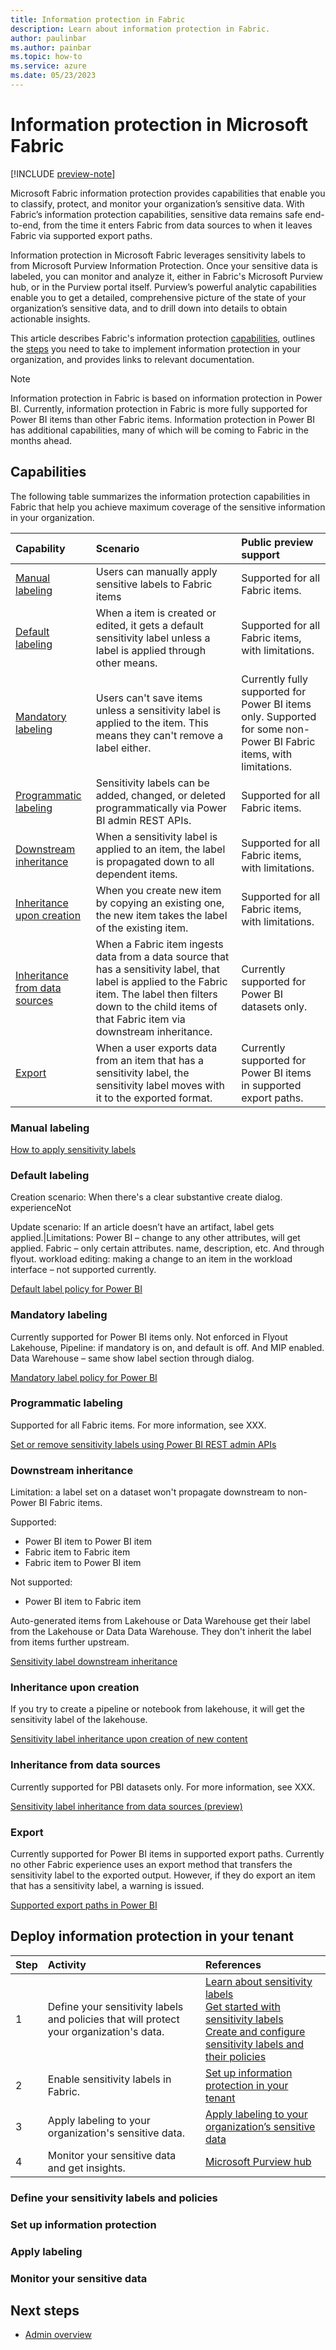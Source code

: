 ```yaml
---
title: Information protection in Fabric
description: Learn about information protection in Fabric.
author: paulinbar
ms.author: painbar
ms.topic: how-to
ms.service: azure
ms.date: 05/23/2023
---
```


# Information protection in Microsoft Fabric

[!INCLUDE [preview-note](../includes/preview-note.md)]

Microsoft Fabric information protection provides capabilities that enable you to classify, protect, and monitor your organization’s sensitive data. With Fabric’s information protection capabilities, sensitive data remains safe end-to-end, from the time it enters Fabric from data sources to when it leaves Fabric via supported export paths.

Information protection in Microsoft Fabric leverages sensitivity labels to from Microsoft Purview Information Protection. Once your sensitive data is labeled, you can monitor and analyze it, either in Fabric's Microsoft Purview hub, or in the Purview portal itself. Purview’s powerful analytic capabilities enable you to get a detailed, comprehensive picture of the state of your organization’s sensitive data, and to drill down into details to obtain actionable insights.

This article describes Fabric's information protection [capabilities](#capabilities), outlines the [steps](#deploying-information-protection-in-your-tenant) you need to take to implement information protection in your organization, and provides links to relevant documentation.

>[!NOTE]
> Information protection in Fabric is based on information protection in Power BI. Currently, information protection in Fabric is more fully supported for Power BI items than other Fabric items. Information protection in Power BI has additional capabilities, many of which will be coming to Fabric in the months ahead.

## Capabilities

The following table summarizes the information protection capabilities in Fabric that help you achieve maximum coverage of the sensitive information in your organization.

|Capability|Scenario|Public preview support|
|:----------|:---------|:----------|
|[Manual labeling](#manual-labeling)| Users can manually apply sensitive labels to Fabric items|Supported for all Fabric items.|
|[Default labeling](#default-labeling)| When a item is created or edited, it gets a default sensitivity label unless a label is applied through other means.|Supported for all Fabric items, with limitations. |
|[Mandatory labeling](#mandatory-labeling)| Users can't save items unless a sensitivity label is applied to the item. This means they can't remove a label either.| Currently fully supported for Power BI items only. Supported for some non-Power BI Fabric items, with limitations. |
|[Programmatic labeling](#programmatic-labeling)| Sensitivity labels can be added, changed, or deleted programmatically via Power BI admin REST APIs.|Supported for all Fabric items.|
|[Downstream inheritance](#downstream-inheritance)| When a sensitivity label is applied to an item, the label is propagated down to all dependent items. |Supported for all Fabric items, with limitations. |
|[Inheritance upon creation](#inheritance-upon-creation)| When you create new item by copying an existing one, the new item takes the label of the existing item.| Supported for all Fabric items, with limitations.|
|[Inheritance from data sources](#inheritance-from-data-sources)| When a Fabric item ingests data from a data source that has a sensitivity label, that label is applied to the Fabric item. The label then filters down to the child items of that Fabric item via downstream inheritance.| Currently supported for Power BI datasets only.|
|[Export](#export)| When a user exports data from an item that has a sensitivity label, the sensitivity label moves with it to the exported format. |Currently supported for Power BI items in supported export paths. |

### Manual labeling

[How to apply sensitivity labels](../get-started/apply-sensitivity-labels.md)

### Default labeling

Creation scenario: When there's a clear substantive create dialog. experienceNot

Update scenario: If an article doesn’t have an artifact, label gets applied.|Limitations: Power BI – change to any other attributes, will get applied. Fabric – only certain attributes. name, description, etc. And through flyout. workload editing: making a change to an item in the workload interface – not supported currently.

[Default label policy for Power BI](/power-bi/enterprise/service-security-sensitivity-label-default-label-policy)

### Mandatory labeling

Currently supported for Power BI items only. Not enforced in Flyout Lakehouse, Pipeline: if mandatory is on, and default is off. And MIP enabled. Data Warehouse – same show label section through dialog.

[Mandatory label policy for Power BI](/power-bi/enterprise/service-security-sensitivity-label-mandatory-label-policy)

### Programmatic labeling

Supported for all Fabric items. For more information, see XXX.

[Set or remove sensitivity labels using Power BI REST admin APIs](/power-bi/enterprise/service-security-sensitivity-label-inheritance-set-remove-api)

### Downstream inheritance

Limitation: a label set on a dataset won't propagate downstream to non-Power BI Fabric items.

Supported:
* Power BI item to Power BI item
* Fabric item to Fabric item
* Fabric item to Power BI item

Not supported:

* Power BI item to Fabric item

Auto-generated items from Lakehouse or Data Warehouse get their label from the Lakehouse or Data Data Warehouse. They don't inherit the label from items further upstream.

[Sensitivity label downstream inheritance](/power-bi/enterprise/service-security-sensitivity-label-downstream-inheritance)

### Inheritance upon creation

 If you try to create a pipeline or notebook from lakehouse, it will get the sensitivity label of the lakehouse.

[Sensitivity label inheritance upon creation of new content](/power-bi/enterprise/service-security-sensitivity-label-overview#sensitivity-label-inheritance-upon-creation-of-new-content)

### Inheritance from data sources

Currently supported for PBI datasets only. For more information, see XXX.

[Sensitivity label inheritance from data sources (preview)](/power-bi/enterprise/service-security-sensitivity-label-inheritance-from-data-sources)

### Export

Currently supported for Power BI items in supported export paths. Currently no other Fabric experience uses an export method that transfers the sensitivity label to the exported output. However, if they do export an item that has a sensitivity label, a warning is issued.

[Supported export paths in Power BI](/power-bi/enterprise/service-security-sensitivity-label-overview#supported-export-paths)

## Deploy information protection in your tenant

| Step | Activity | References | 
|:---|:------|:------------|
|1| Define your sensitivity labels and policies that will protect your organization's data. | [Learn about sensitivity labels](/microsoft-365/compliance/sensitivity-labels)<br>[Get started with sensitivity labels](/microsoft-365/compliance/sensitivity-labels)<br>[Create and configure sensitivity labels and their policies](/microsoft-365/compliance/create-sensitivity-labels)
|2| Enable sensitivity labels in Fabric. | [Set up information protection in your tenant](../admin/information-protection-setup.md)|
|3| Apply labeling to your organization's sensitive data. | [Apply labeling to your organization’s sensitive data](../admin/information-protection-setup.md) |
|4| Monitor your sensitive data and get insights. | [Microsoft Purview hub](./use-microsoft-purview-hub.md) |

### Define your sensitivity labels and policies

### Set up information protection

### Apply labeling

### Monitor your sensitive data

## Next steps

* [Admin overview](../admin/admin-overview.md)